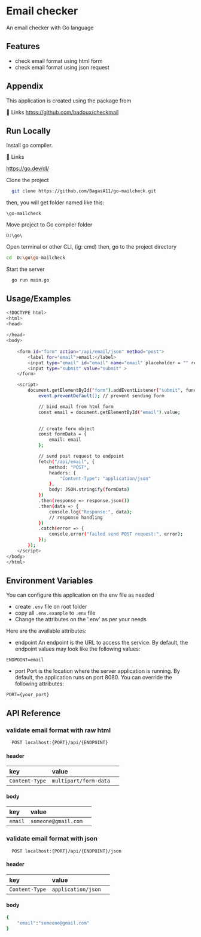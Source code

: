 
# Email checker

An email checker with Go language

## Features

- check email format using html form
- check email format using json request

## Appendix

This application is created using the package from 

 🔗 Links
https://github.com/badoux/checkmail



## Run Locally

Install go compiler. 

 🔗 Links

https://go.dev/dl/

Clone the project

```bash
  git clone https://github.com/BagasA11/go-mailcheck.git
```

then, you will get folder named like this:

`\go-mailcheck`

Move project to Go compiler folder

`D:\go\`

Open terminal or other CLI, (ig: cmd)
then, go to the project directory

```bash
cd  D:\go\go-mailcheck
```

Start the server

```bash
  go run main.go
```


## Usage/Examples

```bash
<!DOCTYPE html>
<html>
<head>
    
</head>
<body>
    
    <form id="form" action="/api/email/json" method="post">
        <label for="email">email:</label>
        <input type="email" id="email" name="email" placeholder = "" required ><br><br>
        <input type="submit" value="submit" >
    </form>

    <script>
        document.getElementById("form").addEventListener("submit", function(event) {
            event.preventDefault(); // prevent sending form

            // bind email from html form
            const email = document.getElementById("email").value;
            

            // create form object
            const formData = {
                email: email
            };

            // send post request to endpoint
            fetch("/api/email", {
                method: "POST",
                headers: {
                    "Content-Type": "application/json"
                },
                body: JSON.stringify(formData)
            })
            .then(response => response.json())
            .then(data => {
                console.log("Response:", data);
                // response handling
            })
            .catch(error => {
                console.error("failed send POST request:", error);
            });
        });
    </script>
</body>
</html>


```


## Environment Variables

You can configure this application on the env file as needed

- create `.env` file on root folder
- copy all `.env.example` to `.env` file
- Change the attributes on the '.env' as per your needs

Here are the available attributes:
- endpoint
An endpoint is the URL to access the service. By default, the endpoint values may look like the following values:

`ENDPOINT=email`

- port
Port is the location where the server application is running. By default, the application runs on port 8080. You can override the following attributes:

`PORT={your_port}`


## API Reference

### validate email format with raw html

```http
  POST localhost:{PORT}/api/{ENDPOINT}
```

#### header

| key | value     | |
| :-------- | :------- | :------------------------- |
| `Content-Type` | `multipart/form-data` ||


#### body

| key | value     | |
| :-------- | :------- | :------------------------- |
| `email` | `someone@gmail.com` ||


### validate email format with json

```http
  POST localhost:{PORT}/api/{ENDPOINT}/json
```

#### header

| key | value     | |
| :-------- | :------- | :------------------------- |
| `Content-Type` | `application/json` ||


#### body

```bash
{
    "email":"someone@gmail.com"
}
```